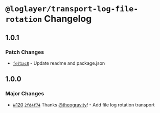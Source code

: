 # `@loglayer/transport-log-file-rotation` Changelog

## 1.0.1

### Patch Changes

- [`fe71ac8`](https://github.com/loglayer/loglayer/commit/fe71ac8cbe6d7ed7cf2dacfffb040ab2d05bba70) - Update readme and package.json

## 1.0.0

### Major Changes

- [#120](https://github.com/loglayer/loglayer/pull/120) [`2fd4f74`](https://github.com/loglayer/loglayer/commit/2fd4f74d11161e01dcb662db99a37758a712c684) Thanks [@theogravity](https://github.com/theogravity)! - Add file log rotation transport
